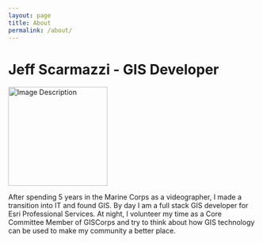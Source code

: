 ```yaml
---
layout: page
title: About
permalink: /about/
---
```


# Jeff Scarmazzi - GIS Developer
<img src="{{ site.baseurl }}/assets/images/me.jpg" alt="Image Description" style="width: 200px;"/>

After spending 5 years in the Marine Corps as a videographer, I made a transition into IT and found GIS. By day I am a full stack GIS developer for Esri Professional Services. At night, I volunteer my time as a Core Committee Member of GISCorps and try to think about how GIS technology can be used to make my community a better place.